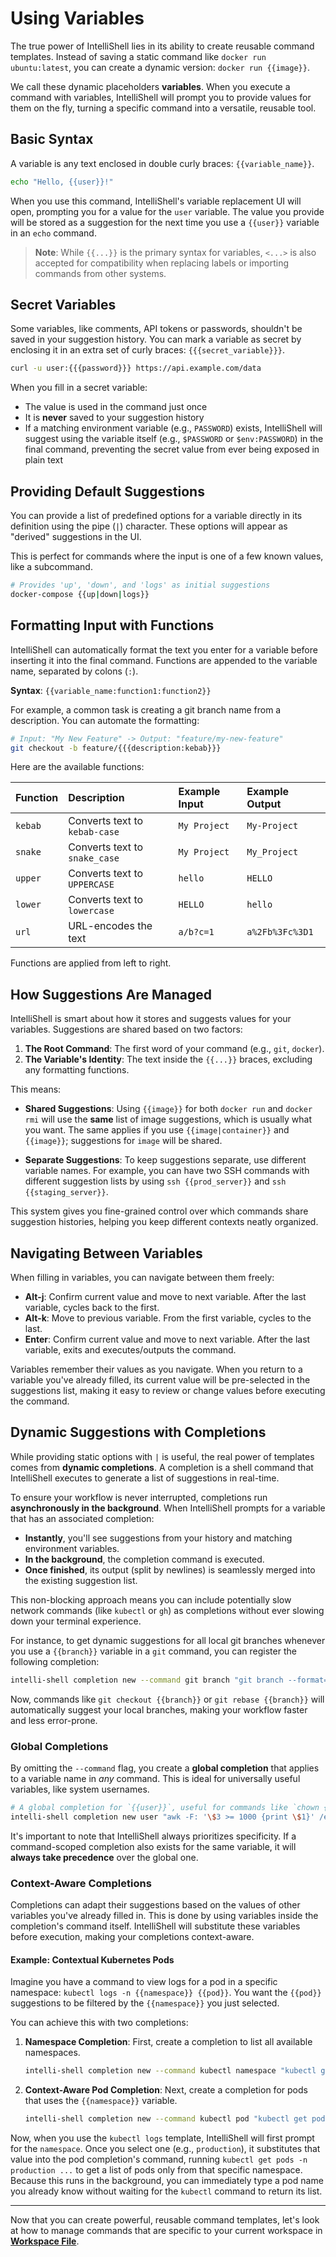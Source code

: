 # Using Variables

The true power of IntelliShell lies in its ability to create reusable command templates. Instead of saving a static
command like `docker run ubuntu:latest`, you can create a dynamic version: `docker run {{image}}`.

We call these dynamic placeholders **variables**. When you execute a command with variables, IntelliShell will prompt you
to provide values for them on the fly, turning a specific command into a versatile, reusable tool.

## Basic Syntax

A variable is any text enclosed in double curly braces: `{{variable_name}}`.

```sh
echo "Hello, {{user}}!"
```

When you use this command, IntelliShell's variable replacement UI will open, prompting you for a value for the `user`
variable. The value you provide will be stored as a suggestion for the next time you use a `{{user}}` variable in an
`echo` command.

> **Note**: While `{{...}}` is the primary syntax for variables, `<...>` is also accepted for compatibility when
> replacing labels or importing commands from other systems.

## Secret Variables

Some variables, like comments, API tokens or passwords, shouldn't be saved in your suggestion history. You can mark a
variable as secret by enclosing it in an extra set of curly braces: `{{{secret_variable}}}`.

```sh
curl -u user:{{{password}}} https://api.example.com/data
```

When you fill in a secret variable:

- The value is used in the command just once
- It is **never** saved to your suggestion history
- If a matching environment variable (e.g., `PASSWORD`) exists, IntelliShell will suggest using the variable itself
  (e.g., `$PASSWORD` or `$env:PASSWORD`) in the final command, preventing the secret value from ever being exposed in
  plain text

## Providing Default Suggestions

You can provide a list of predefined options for a variable directly in its definition using the pipe (`|`) character.
These options will appear as "derived" suggestions in the UI.

This is perfect for commands where the input is one of a few known values, like a subcommand.

```sh
# Provides 'up', 'down', and 'logs' as initial suggestions
docker-compose {{up|down|logs}}
```

## Formatting Input with Functions

IntelliShell can automatically format the text you enter for a variable before inserting it into the final command.
Functions are appended to the variable name, separated by colons (`:`).

**Syntax**: `{{variable_name:function1:function2}}`

For example, a common task is creating a git branch name from a description. You can automate the formatting:

```sh
# Input: "My New Feature" -> Output: "feature/my-new-feature"
git checkout -b feature/{{{description:kebab}}}
```

Here are the available functions:

| Function | Description                   | Example Input | Example Output  |
| :------- | :---------------------------- | :------------ | :-------------- |
| `kebab`  | Converts text to `kebab-case` | `My Project`  | `My-Project`    |
| `snake`  | Converts text to `snake_case` | `My Project`  | `My_Project`    |
| `upper`  | Converts text to `UPPERCASE`  | `hello`       | `HELLO`         |
| `lower`  | Converts text to `lowercase`  | `HELLO`       | `hello`         |
| `url`    | URL-encodes the text          | `a/b?c=1`     | `a%2Fb%3Fc%3D1` |

Functions are applied from left to right.

## How Suggestions Are Managed

IntelliShell is smart about how it stores and suggests values for your variables. Suggestions are shared based on two
factors:

1. **The Root Command**: The first word of your command (e.g., `git`, `docker`).
2. **The Variable's Identity**: The text inside the `{{...}}` braces, excluding any formatting functions.

This means:

- **Shared Suggestions**: Using `{{image}}` for both `docker run` and `docker rmi` will use the **same** list of image
  suggestions, which is usually what you want. The same applies if you use `{{image|container}}` and `{{image}}`;
  suggestions for `image` will be shared.

- **Separate Suggestions**: To keep suggestions separate, use different variable names. For example, you can have two SSH
  commands with different suggestion lists by using `ssh {{prod_server}}` and `ssh {{staging_server}}`.

This system gives you fine-grained control over which commands share suggestion histories, helping you keep different
contexts neatly organized.

## Navigating Between Variables

When filling in variables, you can navigate between them freely:

- **Alt-j**: Confirm current value and move to next variable. After the last variable, cycles back to the first.
- **Alt-k**: Move to previous variable. From the first variable, cycles to the last.
- **Enter**: Confirm current value and move to next variable. After the last variable, exits and executes/outputs the
  command.

Variables remember their values as you navigate. When you return to a variable you've already filled, its current value
will be pre-selected in the suggestions list, making it easy to review or change values before executing the command.

## Dynamic Suggestions with Completions

While providing static options with `|` is useful, the real power of templates comes from **dynamic completions**.
A completion is a shell command that IntelliShell executes to generate a list of suggestions in real-time.

To ensure your workflow is never interrupted, completions run **asynchronously in the background**. When IntelliShell
prompts for a variable that has an associated completion:

- **Instantly**, you'll see suggestions from your history and matching environment variables.
- **In the background**, the completion command is executed.
- **Once finished**, its output (split by newlines) is seamlessly merged into the existing suggestion list.

This non-blocking approach means you can include potentially slow network commands (like `kubectl` or `gh`) as
completions without ever slowing down your terminal experience.

For instance, to get dynamic suggestions for all local git branches whenever you use a `{{branch}}` variable in a `git`
command, you can register the following completion:

```sh
intelli-shell completion new --command git branch "git branch --format='%(refname:short)'"
```

Now, commands like `git checkout {{branch}}` or `git rebase {{branch}}` will automatically suggest your local branches,
making your workflow faster and less error-prone.

### Global Completions

By omitting the `--command` flag, you create a **global completion** that applies to a variable name in _any_ command.
This is ideal for universally useful variables, like system usernames.

```sh
# A global completion for `{{user}}`, useful for commands like `chown {{user}} ...`
intelli-shell completion new user "awk -F: '\$3 >= 1000 {print \$1}' /etc/passwd"
```

It's important to note that IntelliShell always prioritizes specificity. If a command-scoped completion also exists for the
same variable, it will **always take precedence** over the global one.

### Context-Aware Completions

Completions can adapt their suggestions based on the values of other variables you've already filled in. This is done by
using variables inside the completion's command itself. IntelliShell will substitute these variables before execution,
making your completions context-aware.

#### Example: Contextual Kubernetes Pods

Imagine you have a command to view logs for a pod in a specific namespace: `kubectl logs -n {{namespace}} {{pod}}`.
You want the `{{pod}}` suggestions to be filtered by the `{{namespace}}` you just selected.

You can achieve this with two completions:

1. **Namespace Completion**: First, create a completion to list all available namespaces.

   ```sh
   intelli-shell completion new --command kubectl namespace "kubectl get ns --no-headers -o custom-columns=':.metadata.name'"
   ```

2. **Context-Aware Pod Completion**: Next, create a completion for pods that uses the `{{namespace}}` variable.

   ```sh
   intelli-shell completion new --command kubectl pod "kubectl get pods {{-n {{namespace}}}} --no-headers -o custom-columns=':.metadata.name'"
   ```

Now, when you use the `kubectl logs` template, IntelliShell will first prompt for the `namespace`. Once you select one
(e.g., `production`), it substitutes that value into the pod completion's command, running
`kubectl get pods -n production ...` to get a list of pods only from that specific namespace. Because this runs in the
background, you can immediately type a pod name you already know without waiting for the `kubectl` command to return its
list.

---

Now that you can create powerful, reusable command templates, let's look at how to manage commands that are specific to
your current workspace in [**Workspace File**](./workspace.md).
